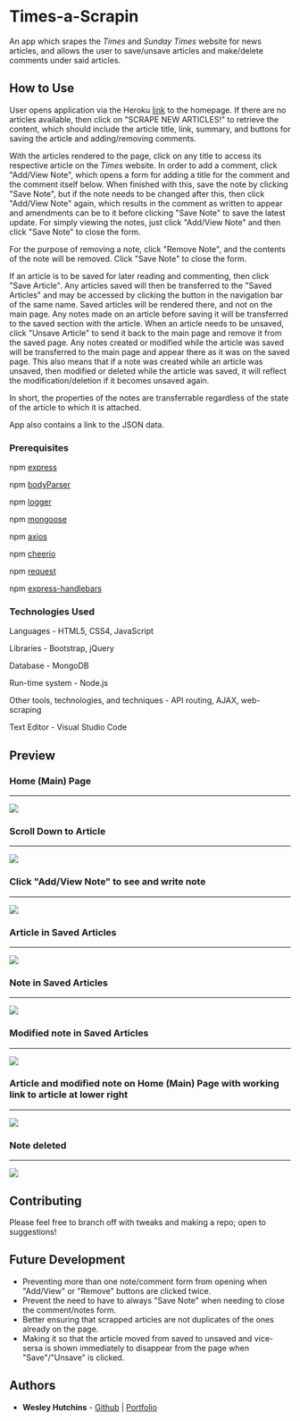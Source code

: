 # Times-a-Scrapin

An app which srapes the *Times* and *Sunday Times* website for news articles, and allows the user to save/unsave articles and make/delete comments under said articles.


## How to Use

User opens application via the Heroku [link](https://times-a-scrapin.herokuapp.com/) to the homepage. If there are no articles available, then click on "SCRAPE NEW ARTICLES!" to retrieve the content, which should include the article title, link, summary, and buttons for saving the article and adding/removing comments. 

With the articles rendered to the page, click on any title to access its respective article on the *Times* website. In order to add a comment, click "Add/View Note", which opens a form for adding a title for the comment and the comment itself below. When finished with this, save the note by clicking "Save Note", but if the note needs to be changed after this, then click "Add/View Note" again, which results in the comment as written to appear and amendments can be to it before clicking "Save Note" to save the latest update. For simply viewing the notes, just click "Add/View Note" and then click "Save Note" to close the form.

For the purpose of removing a note, click "Remove Note", and the contents of the note will be removed. Click "Save Note" to close the form. 

If an article is to be saved for later reading and commenting, then click "Save Article". Any articles saved will then be transferred to the "Saved Articles" and may be accessed by clicking the button in the navigation bar of the same name. Saved articles will be rendered there, and not on the main page. Any notes made on an article before saving it will be transferred to the saved section with the article. When an article needs to be unsaved, click "Unsave Article" to send it back to the main page and remove it from the saved page. Any notes created or modified while the article was saved will be transferred to the main page and appear there as it was on the saved page. This also means that if a note was created while an article was unsaved, then modified or deleted while the article was saved, it will reflect the modification/deletion if it becomes unsaved again.

In short, the properties of the notes are transferrable regardless of the state of the article to which it is attached.

App also contains a link to the JSON data.


### Prerequisites

npm [express](https://www.npmjs.com/package/express)

npm [bodyParser](https://www.npmjs.com/package/body-parser)

npm [logger](https://www.npmjs.com/package/morgan)

npm [mongoose](https://www.npmjs.com/package/mongoose)

npm [axios](https://www.npmjs.com/package/axios)

npm [cheerio](https://www.npmjs.com/package/cheerio)

npm [request](https://www.npmjs.com/package/request)

npm [express-handlebars](https://www.npmjs.com/package/express-handlebars)


### Technologies Used

Languages - HTML5, CSS4, JavaScript

Libraries - Bootstrap, jQuery

Database - MongoDB

Run-time system - Node.js

Other tools, technologies, and techniques - API routing, AJAX, web-scraping

Text Editor - Visual Studio Code


## Preview

### Home (Main) Page
- - - -
<img src="screenshots/times-1.PNG"/>

### Scroll Down to Article
- - - -
<img src="screenshots/times-2.PNG"/>

### Click "Add/View Note" to see and write note
- - - -
<img src="screenshots/times-3.PNG"/>

### Article in Saved Articles
- - - -
<img src="screenshots/times-4.PNG"/>

### Note in Saved Articles
- - - -
<img src="screenshots/times-5.PNG"/>

### Modified note in Saved Articles
- - - -
<img src="screenshots/times-6.PNG"/>

### Article and modified note on Home (Main) Page with working link to article at lower right
- - - -
<img src="screenshots/times-7.png"/>

### Note deleted
- - - -
<img src="screenshots/times-8.PNG"/>


## Contributing

Please feel free to branch off with tweaks and making a repo; open to suggestions!


## Future Development

* Preventing more than one note/comment form from opening when "Add/View" or "Remove" buttons are clicked twice.
* Prevent the need to have to always "Save Note" when needing to close the comment/notes form.
* Better ensuring that scrapped articles are not duplicates of the ones already on the page.
* Making it so that the article moved from saved to unsaved and vice-sersa is shown immediately to disappear from the page when "Save"/"Unsave" is clicked.


## Authors

* **Wesley Hutchins** - [Github](https://github.com/WesPres1990) | [Portfolio](https://wespres1990.github.io/Basic-Portfolio/index.html)
